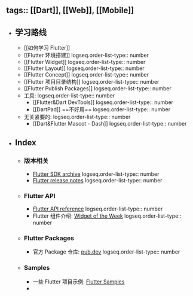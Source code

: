 tags:: [[Dart]], [[Web]], [[Mobile]] 
---

- ## 学习路线
	- [[如何学习 Flutter]]
	- [[Flutter 环境搭建]]
	  logseq.order-list-type:: number
	- [[Flutter Widget]]
	  logseq.order-list-type:: number
	- [[Flutter Layout]]
	  logseq.order-list-type:: number
	- [[Flutter Concept]]
	  logseq.order-list-type:: number
	- [[Flutter 项目目录结构]]
	  logseq.order-list-type:: number
	- [[Flutter Publish Packages]]
	  logseq.order-list-type:: number
	- 工具:
	  logseq.order-list-type:: number
		- [[Flutter&Dart DevTools]]
		  logseq.order-list-type:: number
		- [[DartPad]] ==不好用==
		  logseq.order-list-type:: number
	- 无关紧要的:
	  logseq.order-list-type:: number
		- [[Dart&Flutter Mascot - Dash]]
		  logseq.order-list-type:: number
- ## Index
	- ### 版本相关
		- [Flutter SDK archive](https://docs.flutter.dev/install/archive)
		  logseq.order-list-type:: number
		- [Flutter release notes](https://docs.flutter.dev/release/release-notes)
		  logseq.order-list-type:: number
	- ### Flutter API
		- [Flutter API reference](https://api.flutter.dev/)
		  logseq.order-list-type:: number
		- Flutter 组件介绍: [Widget of the Week](https://www.youtube.com/watch?v=b_sQ9bMltGU&list=PLjxrf2q8roU23XGwz3Km7sQZFTdB996iG)
		  logseq.order-list-type:: number
	- ### Flutter Packages
		- 官方 Package 仓库: [pub.dev](https://pub.dev/)
		  logseq.order-list-type:: number
	- ### Samples
		- 一些 Flutter 项目示例: [Flutter Samples](https://docs.flutter.dev/reference/learning-resources)
		-